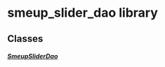 


# smeup_slider_dao library











## Classes

##### [SmeupSliderDao](../smeup_daos_smeup_slider_dao/SmeupSliderDao-class.md)



 















